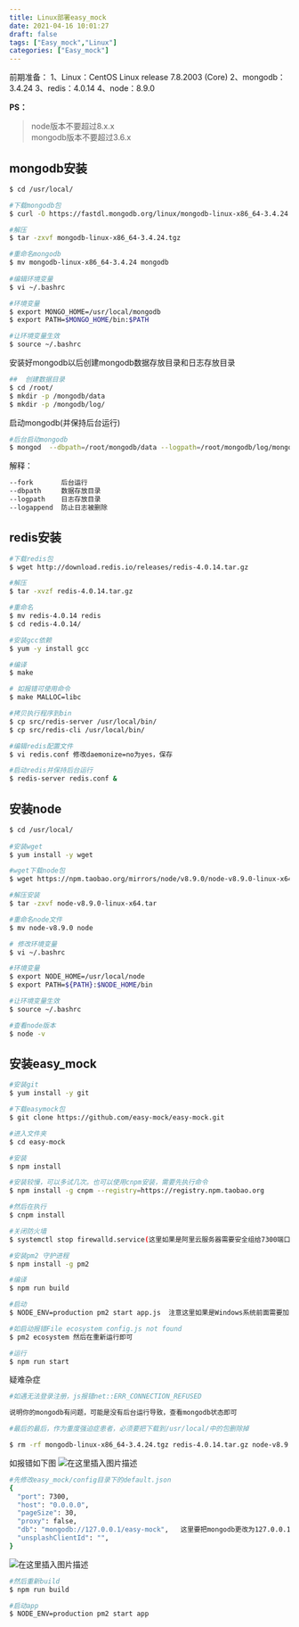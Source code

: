 ```yaml
---
title: Linux部署easy_mock
date: 2021-04-16 10:01:27
draft: false
tags: ["Easy_mock","Linux"]
categories: ["Easy_mock"]
---
```

前期准备：
1、Linux：CentOS Linux release 7.8.2003 (Core)
2、mongodb：3.4.24
3、redis：4.0.14
4、node：8.9.0

**PS：**

> node版本不要超过8.x.x  
> mongodb版本不要超过3.6.x


## mongodb安装

```bash
$ cd /usr/local/

#下载mongodb包
$ curl -O https://fastdl.mongodb.org/linux/mongodb-linux-x86_64-3.4.24.tgz  

#解压  
$ tar -zxvf mongodb-linux-x86_64-3.4.24.tgz

#重命名mongodb
$ mv mongodb-linux-x86_64-3.4.24 mongodb
 
#编辑环境变量
$ vi ~/.bashrc

#环境变量
$ export MONGO_HOME=/usr/local/mongodb
$ export PATH=$MONGO_HOME/bin:$PATH

#让环境变量生效
$ source ~/.bashrc
```

安装好mongodb以后创建mongodb数据存放目录和日志存放目录

```bash
##  创建数据目录
$ cd /root/
$ mkdir -p /mongodb/data
$ mkdir -p /mongodb/log/
```

启动mongodb(并保持后台运行)

```bash
#后台启动mongodb
$ mongod  --dbpath=/root/mongodb/data --logpath=/root/mongodb/log/mongodb.log --logappend &
```

解释：

```bash
--fork    	 后台运行
--dbpath  	 数据存放目录
--logpath 	 日志存放目录
--logappend  防止日志被删除
```
## redis安装

```bash
#下载redis包
$ wget http://download.redis.io/releases/redis-4.0.14.tar.gz

#解压
$ tar -xvzf redis-4.0.14.tar.gz

#重命名
$ mv redis-4.0.14 redis
$ cd redis-4.0.14/

#安装gcc依赖
$ yum -y install gcc          

#编译
$ make

# 如报错可使用命令 
$ make MALLOC=libc

#拷贝执行程序到bin
$ cp src/redis-server /usr/local/bin/
$ cp src/redis-cli /usr/local/bin/

#编辑redis配置文件
$ vi redis.conf 修改daemonize=no为yes，保存

#启动redis并保持后台运行
$ redis-server redis.conf &
```

## 安装node

```bash
$ cd /usr/local/
 
#安装wget               
$ yum install -y wget

#wget下载node包
$ wget https://npm.taobao.org/mirrors/node/v8.9.0/node-v8.9.0-linux-x64.tar.xz

#解压安装
$ tar -zxvf node-v8.9.0-linux-x64.tar

#重命名node文件
$ mv node-v8.9.0 node

# 修改环境变量
$ vi ~/.bashrc              

#环境变量
$ export NODE_HOME=/usr/local/node
$ export PATH=${PATH}:$NODE_HOME/bin

#让环境变量生效
$ source ~/.bashrc

#查看node版本
$ node -v
```


## 安装easy_mock

```bash
#安装git
$ yum install -y git     

#下载easymock包                              
$ git clone https://github.com/easy-mock/easy-mock.git

#进入文件夹
$ cd easy-mock

#安装
$ npm install            

#安装较慢，可以多试几次。也可以使用cnpm安装，需要先执行命令
$ npm install -g cnpm --registry=https://registry.npm.taobao.org

#然后在执行
$ cnpm install

#关闭防火墙
$ systemctl stop firewalld.service(这里如果是阿里云服务器需要安全组给7300端口放行)

#安装pm2 守护进程
$ npm install -g pm2

#编译
$ npm run build

#启动
$ NODE_ENV=production pm2 start app.js  注意这里如果是Windows系统前面需要加cross-env  反之mac或者linux不需要

#如启动报错File ecosystem config.js not found
$ pm2 ecosystem 然后在重新运行即可
```

```bash
#运行
$ npm run start
```




疑难杂症

```bash
#如遇无法登录注册，js报错net::ERR_CONNECTION_REFUSED

说明你的mongodb有问题，可能是没有后台运行导致，查看mongodb状态即可
```



```bash
#最后的最后，作为重度强迫症患者，必须要把下载到/usr/local/中的包删除掉

$ rm -rf mongodb-linux-x86_64-3.4.24.tgz redis-4.0.14.tar.gz node-v8.9.0-linux-x64.tar
```

如报错如下图
![在这里插入图片描述](https://img-blog.csdnimg.cn/202106021623202.png)


```bash
#先修改easy_mock/config目录下的default.json
{
  "port": 7300,
  "host": "0.0.0.0",
  "pageSize": 30,
  "proxy": false,
  "db": "mongodb://127.0.0.1/easy-mock",   这里要把mongodb更改为127.0.0.1
  "unsplashClientId": "",
}
```
![在这里插入图片描述](https://img-blog.csdnimg.cn/2021060216262774.png?x-oss-process=image/watermark,type_ZmFuZ3poZW5naGVpdGk,shadow_10,text_aHR0cHM6Ly9ibG9nLmNzZG4ubmV0L2NoYW95YW5nX28=,size_16,color_FFFFFF,t_70)

```bash
#然后重新build
$ npm run build 

#启动app
$ NODE_ENV=production pm2 start app
```
